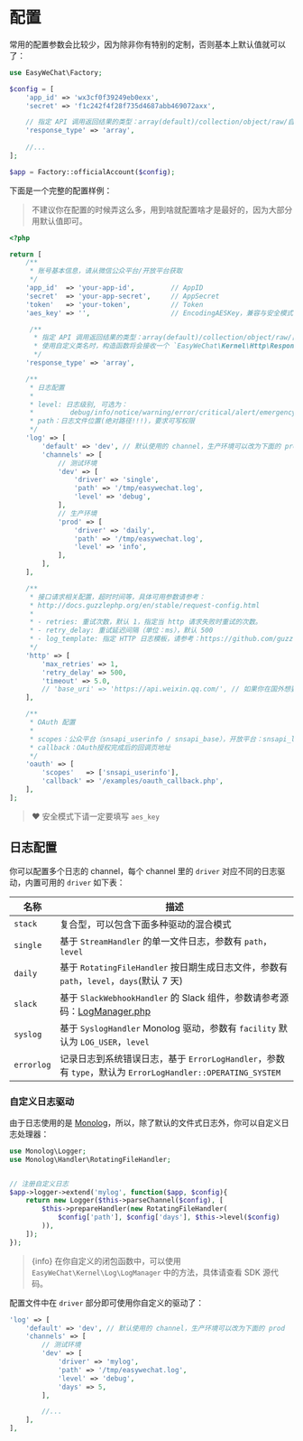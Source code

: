 # 配置

常用的配置参数会比较少，因为除非你有特别的定制，否则基本上默认值就可以了：

```php
use EasyWeChat\Factory;

$config = [
    'app_id' => 'wx3cf0f39249eb0exx',
    'secret' => 'f1c242f4f28f735d4687abb469072axx',

    // 指定 API 调用返回结果的类型：array(default)/collection/object/raw/自定义类名
    'response_type' => 'array',
    
    //...
];

$app = Factory::officialAccount($config);
```

下面是一个完整的配置样例：

> 不建议你在配置的时候弄这么多，用到啥就配置啥才是最好的，因为大部分用默认值即可。

```php
<?php

return [
    /**
     * 账号基本信息，请从微信公众平台/开放平台获取
     */
    'app_id'  => 'your-app-id',         // AppID
    'secret'  => 'your-app-secret',     // AppSecret
    'token'   => 'your-token',          // Token
    'aes_key' => '',                    // EncodingAESKey，兼容与安全模式下请一定要填写！！！

     /**
      * 指定 API 调用返回结果的类型：array(default)/collection/object/raw/自定义类名
      * 使用自定义类名时，构造函数将会接收一个 `EasyWeChat\Kernel\Http\Response` 实例
      */
    'response_type' => 'array',

    /**
     * 日志配置
     *
     * level: 日志级别, 可选为：
     *         debug/info/notice/warning/error/critical/alert/emergency
     * path：日志文件位置(绝对路径!!!)，要求可写权限
     */
    'log' => [
        'default' => 'dev', // 默认使用的 channel，生产环境可以改为下面的 prod
        'channels' => [
            // 测试环境
            'dev' => [
                'driver' => 'single',
                'path' => '/tmp/easywechat.log',
                'level' => 'debug',
            ],
            // 生产环境
            'prod' => [
                'driver' => 'daily',
                'path' => '/tmp/easywechat.log',
                'level' => 'info',
            ],
        ],
    ],

    /**
     * 接口请求相关配置，超时时间等，具体可用参数请参考：
     * http://docs.guzzlephp.org/en/stable/request-config.html
     *
     * - retries: 重试次数，默认 1，指定当 http 请求失败时重试的次数。
     * - retry_delay: 重试延迟间隔（单位：ms），默认 500
     * - log_template: 指定 HTTP 日志模板，请参考：https://github.com/guzzle/guzzle/blob/master/src/MessageFormatter.php
     */
    'http' => [
        'max_retries' => 1,
        'retry_delay' => 500,
        'timeout' => 5.0,
        // 'base_uri' => 'https://api.weixin.qq.com/', // 如果你在国外想要覆盖默认的 url 的时候才使用，根据不同的模块配置不同的 uri
    ],

    /**
     * OAuth 配置
     *
     * scopes：公众平台（snsapi_userinfo / snsapi_base），开放平台：snsapi_login
     * callback：OAuth授权完成后的回调页地址
     */
    'oauth' => [
        'scopes'   => ['snsapi_userinfo'],
        'callback' => '/examples/oauth_callback.php',
    ],
];
```

> :heart: 安全模式下请一定要填写 `aes_key`

## 日志配置

你可以配置多个日志的 channel，每个 channel 里的 `driver` 对应不同的日志驱动，内置可用的 `driver` 如下表：

名称 | 描述
------------- | -------------
`stack` | 复合型，可以包含下面多种驱动的混合模式
`single` | 基于 `StreamHandler` 的单一文件日志，参数有 `path`，`level`
`daily` | 基于 `RotatingFileHandler` 按日期生成日志文件，参数有 `path`，`level`，`days`(默认 7 天)
`slack` | 基于 `SlackWebhookHandler` 的 Slack 组件，参数请参考源码：[LogManager.php](https://github.com/overtrue/wechat/blob/master/src/Kernel/Log/LogManager.php#L247)
`syslog` | 基于 `SyslogHandler` Monolog 驱动，参数有 `facility` 默认为 `LOG_USER`，`level`
`errorlog` | 记录日志到系统错误日志，基于 `ErrorLogHandler`，参数有 `type`，默认为 `ErrorLogHandler::OPERATING_SYSTEM`

### 自定义日志驱动

由于日志使用的是 [Monolog](https://github.com/Seldaek/monolog)，所以，除了默认的文件式日志外，你可以自定义日志处理器：

```php
use Monolog\Logger;
use Monolog\Handler\RotatingFileHandler;


// 注册自定义日志
$app->logger->extend('mylog', function($app, $config){
    return new Logger($this->parseChannel($config), [
        $this->prepareHandler(new RotatingFileHandler(
            $config['path'], $config['days'], $this->level($config)
        )),
    ]);
});
```

> {info} 在你自定义的闭包函数中，可以使用 `EasyWeChat\Kernel\Log\LogManager` 中的方法，具体请查看 SDK 源代码。

配置文件中在 `driver` 部分即可使用你自定义的驱动了：

```php
'log' => [
    'default' => 'dev', // 默认使用的 channel，生产环境可以改为下面的 prod
    'channels' => [
        // 测试环境
        'dev' => [
            'driver' => 'mylog',
            'path' => '/tmp/easywechat.log',
            'level' => 'debug', 
            'days' => 5,
        ],

        //...
    ],
],
```


